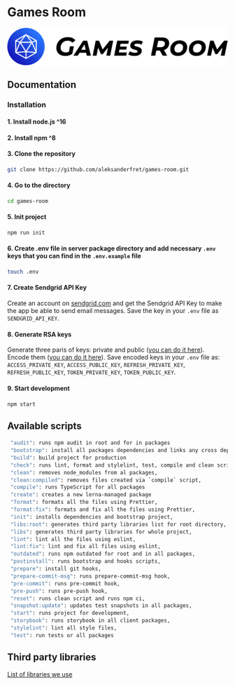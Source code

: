 # Games Room

![games room](./docs/img/games-room.png)

## Documentation

### Installation

#### 1. Install node.js ^16

#### 2. Install npm ^8

#### 3. Clone the repository

```bash
git clone https://github.com/aleksanderfret/games-room.git
```

#### 4. Go to the directory

```bash
cd games-room
```

#### 5. Init project

```bash
npm run init
```

#### 6. Create .env file in server package directory and add necessary `.env` keys that you can find in the `.env.example` file

```bash
touch .env
```

#### 7. Create Sendgrid API Key

Create an account on [sendgrid.com](https://sendgrid.com/) and get the Sendgrid API Key to make the app be able to send email messages. Save the key in your `.env` file as `SENDGRID_API_KEY`.

#### 8. Generate RSA keys

Generate three paris of keys: private and public ([you can do it here](https://www.csfieldguide.org.nz/en/interactives/rsa-key-generator/)). Encode them ([you can do it here](https://www.base64encode.org/)). Save encoded keys in your `.env` file as: `ACCESS_PRIVATE_KEY`, `ACCESS_PUBLIC_KEY`, `REFRESH_PRIVATE_KEY`, `REFRESH_PUBLIC_KEY`, `TOKEN_PRIVATE_KEY`, `TOKEN_PUBLIC_KEY`.

#### 9. Start development

```bash
npm start
```

## Available scripts

```bash
 "audit": runs npm audit in root and for in packages
 "bootstrap": install all packages dependencies and links any cross dependencies
 "build": build project for production
 "check": runs lint, format and stylelint, test, compile and clean scripts together,
 "clean": removes node_modules from al packages,
 "clean:compiled": removes files created via `compile` script,
 "compile": runs TypeScript for all packages
 "create": creates a new lerna-managed package
 "format": formats all the files using Prettier,
 "format:fix": formats and fix all the files using Prettier,
 "init": installs dependencies and bootstrap project,
 "libs:root": generates third party libraries list for root directory,
 "libs": generates third party libraries for whole project,
 "lint": lint all the files using eslint,
 "lint:fix": lint and fix all files using eslint,
 "outdated": runs npm outdated for root and in all packages,
 "postinstall": runs bootstrap and hooks scripts,
 "prepare": install git hooks,
 "prepare-commit-msg": runs prepare-commit-msg hook,
 "pre-commit": runs pre-commit hook,
 "pre-push": runs pre-push hook,
 "reset": runs clean script and runs npm ci,
 "snapshot:update": updates test snapshots in all packages,
 "start": runs project for development,
 "storybook": runs storybook in all client packages,
 "stylelint": lint all style files,
 "test": run tests or all packages
```

## Third party libraries

[List of libraries we use](https://github.com/aleksanderfret/games-room/blob/master/third-party-libraries.md)
